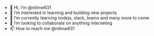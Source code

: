 - 👋 Hi, I’m @nitinw631
- 👀 I’m interested in learning and building new projects
- 🌱 I’m currently learning nodejs, slack, teams and many more to come
- 💞️ I’m looking to collaborate on anything interseting
- 📫 How to reach me @nitinw631

<!---
nitinw631/nitinw631 is a ✨ special ✨ repository because its `README.md` (this file) appears on your GitHub profile.
You can click the Preview link to take a look at your changes.
--->
